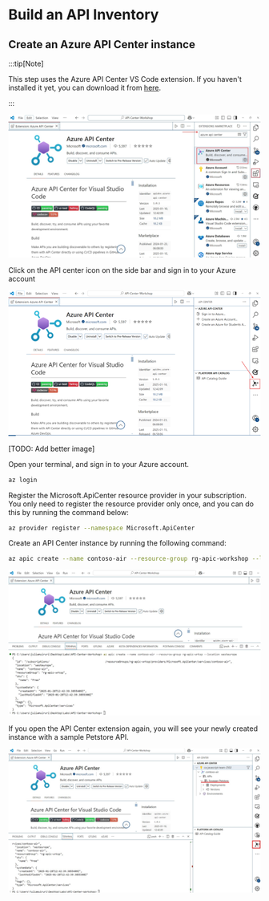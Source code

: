 # Build an API Inventory


## Create an Azure API Center instance

:::tip[Note]

This step uses the Azure API Center VS Code extension. If you haven't installed it yet, you can download it from [here](https://marketplace.visualstudio.com/items?itemName=AzureAPICenter.apicenter).

:::

![API Center VS Code Extension](/img/apic-vscode-extension.jpg)

Click on the API center icon on the side bar and sign in to your Azure account

![Sign in to Azure via API Center Extension](/img/apic-signin-vscode.png)

[TODO: Add better image]

Open your terminal, and sign in to your Azure account.

```bash    
az login
```

Register the Microsoft.ApiCenter resource provider in your subscription. You only need to register the resource provider only once, and you can do this by running the command below:

```bash
az provider register --namespace Microsoft.ApiCenter
```

Create an API Center instance by running the following command:

```bash
az apic create --name contoso-air --resource-group rg-apic-workshop --location westeurope
```
![Create an API Center instance](/img/create-apic-cli.jpg)

If you open the API Center extension again, you will see your newly created instance with a sample Petstore API.

![API Center instance created](/img/swagger-petstore.jpg)
